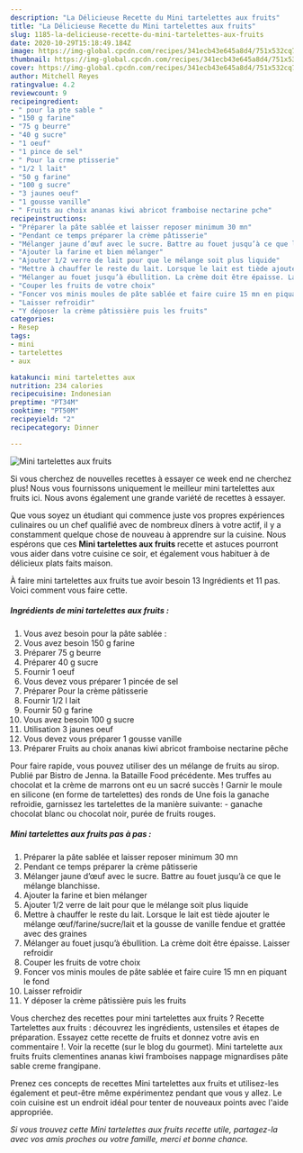 ```yaml
---
description: "La Délicieuse Recette du Mini tartelettes aux fruits"
title: "La Délicieuse Recette du Mini tartelettes aux fruits"
slug: 1185-la-delicieuse-recette-du-mini-tartelettes-aux-fruits
date: 2020-10-29T15:18:49.184Z
image: https://img-global.cpcdn.com/recipes/341ecb43e645a8d4/751x532cq70/mini-tartelettes-aux-fruits-photo-principale-de-la-recette.jpg
thumbnail: https://img-global.cpcdn.com/recipes/341ecb43e645a8d4/751x532cq70/mini-tartelettes-aux-fruits-photo-principale-de-la-recette.jpg
cover: https://img-global.cpcdn.com/recipes/341ecb43e645a8d4/751x532cq70/mini-tartelettes-aux-fruits-photo-principale-de-la-recette.jpg
author: Mitchell Reyes
ratingvalue: 4.2
reviewcount: 9
recipeingredient:
- " pour la pte sable "
- "150 g farine"
- "75 g beurre"
- "40 g sucre"
- "1 oeuf"
- "1 pince de sel"
- " Pour la crme ptisserie"
- "1/2 l lait"
- "50 g farine"
- "100 g sucre"
- "3 jaunes oeuf"
- "1 gousse vanille"
- " Fruits au choix ananas kiwi abricot framboise nectarine pche"
recipeinstructions:
- "Préparer la pâte sablée et laisser reposer minimum 30 mn"
- "Pendant ce temps préparer la crème pâtisserie"
- "Mélanger jaune d’œuf avec le sucre. Battre au fouet jusqu’à ce que le mélange blanchisse."
- "Ajouter la farine et bien mélanger"
- "Ajouter 1/2 verre de lait pour que le mélange soit plus liquide"
- "Mettre à chauffer le reste du lait. Lorsque le lait est tiède ajouter le mélange œuf/farine/sucre/lait et la gousse de vanille fendue et grattée avec des graines"
- "Mélanger au fouet jusqu’à ébullition. La crème doit être épaisse. Laisser refroidir"
- "Couper les fruits de votre choix"
- "Foncer vos minis moules de pâte sablée et faire cuire 15 mn en piquant le fond"
- "Laisser refroidir"
- "Y déposer la crème pâtissière puis les fruits"
categories:
- Resep
tags:
- mini
- tartelettes
- aux

katakunci: mini tartelettes aux 
nutrition: 234 calories
recipecuisine: Indonesian
preptime: "PT34M"
cooktime: "PT50M"
recipeyield: "2"
recipecategory: Dinner

---
```



![Mini tartelettes aux fruits](https://img-global.cpcdn.com/recipes/341ecb43e645a8d4/751x532cq70/mini-tartelettes-aux-fruits-photo-principale-de-la-recette.jpg)

Si vous cherchez de nouvelles recettes à essayer ce week end ne cherchez plus! Nous vous fournissons uniquement le meilleur mini tartelettes aux fruits ici. Nous avons également une grande variété de recettes à essayer.

Que vous soyez un étudiant qui commence juste vos propres expériences culinaires ou un chef qualifié avec de nombreux dîners à votre actif, il y a constamment quelque chose de nouveau à apprendre sur la cuisine. Nous espérons que ces <strong> Mini tartelettes aux fruits </strong> recette et astuces pourront vous aider dans votre cuisine ce soir, et également vous habituer à de délicieux plats faits maison.

<!--inarticleads1-->

À faire mini tartelettes aux fruits tue avoir besoin 13 Ingrédients et 11 pas. Voici comment vous faire cette.

##### Ingrédients de mini tartelettes aux fruits :

1. Vous avez besoin  pour la pâte sablée :
1. Vous avez besoin 150 g farine
1. Préparer 75 g beurre
1. Préparer 40 g sucre
1. Fournir 1 oeuf
1. Vous devez vous préparer 1 pincée de sel
1. Préparer  Pour la crème pâtisserie
1. Fournir 1/2 l lait
1. Fournir 50 g farine
1. Vous avez besoin 100 g sucre
1. Utilisation 3 jaunes oeuf
1. Vous devez vous préparer 1 gousse vanille
1. Préparer  Fruits au choix ananas kiwi abricot framboise nectarine pêche


Pour faire rapide, vous pouvez utiliser des un mélange de fruits au sirop. Publié par Bistro de Jenna. la Bataille Food précédente. Mes truffes au chocolat et la crème de marrons ont eu un sacré succès ! Garnir le moule en silicone (en forme de tartelettes) des ronds de Une fois la ganache refroidie, garnissez les tartelettes de la manière suivante: - ganache chocolat blanc ou chocolat noir, purée de fruits rouges. 

<!--inarticleads2-->

##### Mini tartelettes aux fruits pas à pas :

1. Préparer la pâte sablée et laisser reposer minimum 30 mn
1. Pendant ce temps préparer la crème pâtisserie
1. Mélanger jaune d’œuf avec le sucre. Battre au fouet jusqu’à ce que le mélange blanchisse.
1. Ajouter la farine et bien mélanger
1. Ajouter 1/2 verre de lait pour que le mélange soit plus liquide
1. Mettre à chauffer le reste du lait. Lorsque le lait est tiède ajouter le mélange œuf/farine/sucre/lait et la gousse de vanille fendue et grattée avec des graines
1. Mélanger au fouet jusqu’à ébullition. La crème doit être épaisse. Laisser refroidir
1. Couper les fruits de votre choix
1. Foncer vos minis moules de pâte sablée et faire cuire 15 mn en piquant le fond
1. Laisser refroidir
1. Y déposer la crème pâtissière puis les fruits


Vous cherchez des recettes pour mini tartelettes aux fruits ? Recette Tartelettes aux fruits : découvrez les ingrédients, ustensiles et étapes de préparation. Essayez cette recette de fruits et donnez votre avis en commentaire !. Voir la recette (sur le blog du gourmet). Mini tartelette aux fruits fruits clementines ananas kiwi framboises nappage mignardises pâte sable creme frangipane. 

<!--inarticleads1-->

<p>
Prenez ces concepts de recettes Mini tartelettes aux fruits et utilisez-les également et peut-être même expérimentez pendant que vous y allez. Le coin cuisine est un endroit idéal pour tenter de nouveaux points avec l'aide appropriée.
</p>

<p>
<i>Si vous trouvez cette Mini tartelettes aux fruits recette utile, partagez-la avec vos amis proches ou votre famille, merci et bonne chance.</i>
</p>
